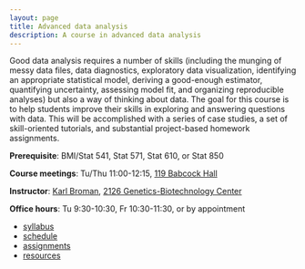 ```yaml
---
layout: page
title: Advanced data analysis
description: A course in advanced data analysis
---
```


Good data analysis requires a number of skills (including the munging
of messy data files, data diagnostics, exploratory data visualization,
identifying an appropriate statistical model, deriving a good-enough
estimator, quantifying uncertainty, assessing model fit, and organizing reproducible
analyses) but also a way of thinking about data. The goal for this
course is to help students improve their skills in exploring and
answering questions with data. This will be accomplished with a series
of case studies, a set of skill-oriented tutorials, and substantial
project-based homework assignments.

**Prerequisite**: BMI/Stat 541, Stat 571, Stat 610, or Stat 850

**Course meetings**: Tu/Thu 11:00-12:15, [119 Babcock Hall](https://map.wisc.edu/s/ekyvbu0b)

**Instructor**: [Karl Broman](https://kbroman.org),
[2126 Genetics-Biotechnology Center](https://map.wisc.edu/s/2tie3nen)

**Office hours**: Tu 9:30-10:30, Fr 10:30-11:30, or by appointment

- [syllabus](syllabus.html)
- [schedule](schedule.html)
- [assignments](assignments.html)
- [resources](resources.html)
